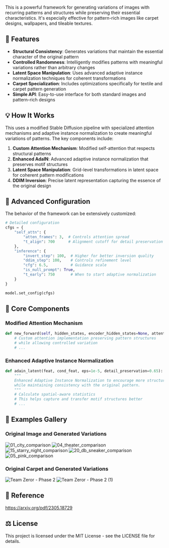 This is a powerful framework for generating variations of images with recurring patterns and structures while preserving their essential characteristics. It's especially effective for pattern-rich images like carpet designs, wallpapers, and tileable textures.

## 🌟 Features

- **Structural Consistency**: Generates variations that maintain the essential character of the original pattern
- **Controlled Randomness**: Intelligently modifies patterns with meaningful variations rather than arbitrary changes
- **Latent Space Manipulation**: Uses advanced adaptive instance normalization techniques for coherent transformations
- **Carpet Specialization**: Includes optimizations specifically for textile and carpet pattern generation
- **Simple API**: Easy-to-use interface for both standard images and pattern-rich designs

## 💡 How It Works

This uses a modified Stable Diffusion pipeline with specialized attention mechanisms and adaptive instance normalization to create meaningful variations of patterns. The key components include:

1. **Custom Attention Mechanism**: Modified self-attention that respects structural patterns
2. **Enhanced AdaIN**: Advanced adaptive instance normalization that preserves motif structures
3. **Latent Space Manipulation**: Grid-level transformations in latent space for coherent pattern modifications
4. **DDIM Inversion**: Precise latent representation capturing the essence of the original design

## 🔧 Advanced Configuration

The behavior of the framework can be extensively customized:

```python
# Detailed configuration
cfgs = {
    "self_attn": {
        "atten_frames": 3,  # Controls attention spread
        "t_align": 700      # Alignment cutoff for detail preservation
    },
    "inference": {
        "invert_step": 100,  # Higher for better inversion quality
        "ddim_step": 100,    # Controls refinement level
        "cfg": 6.5,          # Guidance scale
        "is_null_prompt": True,
        "t_early": 750       # When to start adaptive normalization
    }
}

model.set_config(cfgs)
```

## 🧩 Core Components

### Modified Attention Mechanism

```python
def new_forward(self, hidden_states, encoder_hidden_states=None, attention_mask=None, temb=None, **cross_attention_kwargs):
    # Custom attention implementation preserving pattern structures
    # while allowing controlled variation
    # ...
```

### Enhanced Adaptive Instance Normalization

```python
def adain_latent(feat, cond_feat, eps=1e-5, detail_preservation=0.65):
    """
    Enhanced Adaptive Instance Normalization to encourage more structural variations
    while maintaining consistency with the original pattern.
    """
    # Calculate spatial-aware statistics
    # This helps capture and transfer motif structures better
    # ...
```

## 🎨 Examples Gallery


### Original Image and Generated Variations

![01_city_comparison](https://github.com/user-attachments/assets/f1214ae6-4059-4e6c-9d80-a9fcceea744e)
![04_theater_comparison](https://github.com/user-attachments/assets/c7eea09c-237b-43b0-b740-689c1110c047)
![15_starry_night_comparison](https://github.com/user-attachments/assets/acc09bc9-ded7-45b1-8d3a-c14e04a33656)
![20_db_sneaker_comparison](https://github.com/user-attachments/assets/8217d89c-ff32-43d6-a2cd-995c31b95351)
![05_pink_comparison](https://github.com/user-attachments/assets/247ef772-a87a-4eef-a03e-42142a59bcd2)


### Original Carpet and Generated Variations
![Team Zeror - Phase 2](https://github.com/user-attachments/assets/88b98e17-1abf-4f0c-b5f6-d6cc89149324)
![Team Zeror - Phase 2 (1)](https://github.com/user-attachments/assets/04784d69-e8ec-4ab4-affb-408dc1b7eed5)




## 📝 Reference
https://arxiv.org/pdf/2305.18729

## ⚖️ License

This project is licensed under the MIT License - see the LICENSE file for details.

